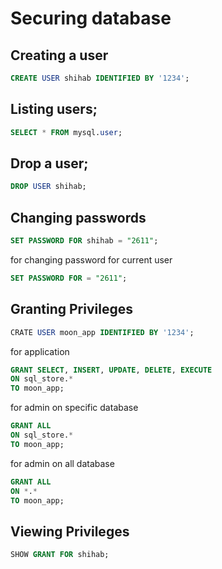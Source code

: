 # Securing database

## Creating a user

```sql
CREATE USER shihab IDENTIFIED BY '1234';
```

## Listing users;

```sql
SELECT * FROM mysql.user;
```

## Drop a user;

```sql
DROP USER shihab;
```

## Changing passwords

```sql
SET PASSWORD FOR shihab = "2611";
```

for changing password for current user

```sql
SET PASSWORD FOR = "2611";
```

## Granting Privileges

```sql
CRATE USER moon_app IDENTIFIED BY '1234';
```

for application

```sql
GRANT SELECT, INSERT, UPDATE, DELETE, EXECUTE
ON sql_store.*
TO moon_app;
```

for admin on specific database

```sql
GRANT ALL
ON sql_store.*
TO moon_app;
```

for admin on all database

```sql
GRANT ALL
ON *.*
TO moon_app;
```

## Viewing Privileges

```sql
SHOW GRANT FOR shihab;
```
